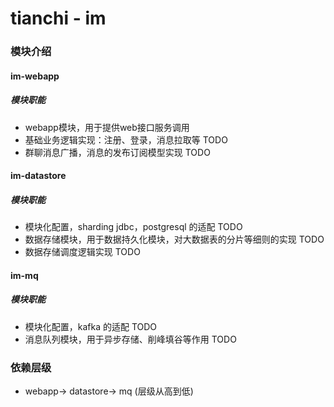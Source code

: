 # tianchi - im
### 模块介绍

#### im-webapp
##### 模块职能
* webapp模块，用于提供web接口服务调用 
* 基础业务逻辑实现：注册、登录，消息拉取等 TODO
* 群聊消息广播，消息的发布订阅模型实现 TODO

#### im-datastore
##### 模块职能
* 模块化配置，sharding jdbc，postgresql 的适配 TODO
* 数据存储模块，用于数据持久化模块，对大数据表的分片等细则的实现 TODO
* 数据存储调度逻辑实现 TODO

#### im-mq
##### 模块职能
* 模块化配置，kafka 的适配 TODO
* 消息队列模块，用于异步存储、削峰填谷等作用 TODO

### 依赖层级
* webapp-> datastore-> mq (层级从高到低)









